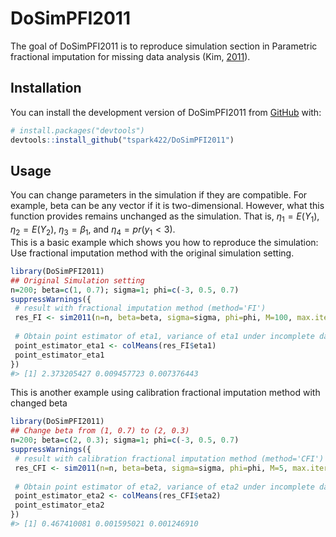 
<!-- README.md is generated from README.Rmd. Please edit that file -->

# DoSimPFI2011

<!-- badges: start -->
<!-- badges: end -->

The goal of DoSimPFI2011 is to reproduce simulation section in
Parametric fractional imputation for missing data analysis (Kim,
[2011](https://doi.org/10.1093/biomet/asq073)).

## Installation

You can install the development version of DoSimPFI2011 from
[GitHub](https://github.com/) with:

``` r
# install.packages("devtools")
devtools::install_github("tspark422/DoSimPFI2011")
```

## Usage

You can change parameters in the simulation if they are compatible. For
example, beta can be any vector if it is two-dimensional. However, what
this function provides remains unchanged as the simulation. That is,
$\eta_{1} = \mathit{E} \left( Y_{1} \right)$,
$\eta_{2} = \mathit{E} \left( Y_{2} \right)$, $\eta_{3} = \beta_{1}$,
and $\eta_{4} = pr\left( y_{1} < 3 \right)$.  
This is a basic example which shows you how to reproduce the simulation:
Use fractional imputation method with the original simulation setting.

``` r
library(DoSimPFI2011)
## Original Simulation setting
n=200; beta=c(1, 0.7); sigma=1; phi=c(-3, 0.5, 0.7)
suppressWarnings({ 
 # result with fractional imputation method (method='FI')
 res_FI <- sim2011(n=n, beta=beta, sigma=sigma, phi=phi, M=100, max.iter=50, eps=1e-09, B=20, method='FI')
 
 # Obtain point estimator of eta1, variance of eta1 under incomplete data, variance of eta1 under complete data
 point_estimator_eta1 <- colMeans(res_FI$eta1)
 point_estimator_eta1
})
#> [1] 2.373205427 0.009457723 0.007376443
```

This is another example using calibration fractional imputation method
with changed beta

``` r
library(DoSimPFI2011)
## Change beta from (1, 0.7) to (2, 0.3)
n=200; beta=c(2, 0.3); sigma=1; phi=c(-3, 0.5, 0.7)
suppressWarnings({ 
 # result with calibration fractional imputation method (method='CFI')
 res_CFI <- sim2011(n=n, beta=beta, sigma=sigma, phi=phi, M=5, max.iter=50, eps=1e-09, B=20, method='CFI')
 
 # Obtain point estimator of eta2, variance of eta2 under incomplete data, variance of eta2 under complete data
 point_estimator_eta2 <- colMeans(res_CFI$eta2)
 point_estimator_eta2
})
#> [1] 0.467410081 0.001595021 0.001246910
```
